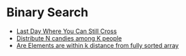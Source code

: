 # Binary Search

* [Last Day Where You Can Still Cross](../problem-solutions/2d-array-problems/last-day-where-you-can-still-cross.md)
* [Distribute N candies among K people](../problem-solutions/mathematics-problems/distribute-n-candies-among-k-people.md)
* [Are Elements are within k distance from fully sorted array](../problem-solutions/1d-array-problems/are-elements-are-within-k-distance-from-fully-sorted-array.md)


